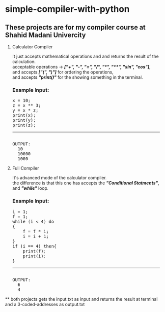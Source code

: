# simple-compiler-with-python
## These projects are for my compiler course at Shahid Madani Univercity

<ol>
  <li>Calculator Compiler</li>
  <dl>
    It just accepts mathematical operations and and returns the result of the calculation.<br>
    acceptable operations -> <i><b>["+", "-", "=", "/", "*", "**", "sin", "cos"]</b></i>,<br>
    and accepts <i><b>["(", ")"]</b></i> for ordering the operations,<br>
    and accepts <i><b>"print()"</b></i> for the showing something in the terminal.
    <h3>Example Input:</h3>
    <pre>
x = 10;
z = x ** 3;
y = x * z;
print(x);
print(y);
print(z);
<hr>
OUTPUT:
  10
  10000
  1000
</pre>
  </dl>
  <li>Full Compiler</li>
  <dl>
    It's advanced mode of the calculator compiler.<br>
    the difference is that this one has accepts the <i><b>"Conditional Statments"</b></i>, <br>
    and <i><b>"while"</b></i> loop.
    <h3>Example Input:</h3>
    <pre>
i = 1;
f = 1;
while (i < 4) do
{
    f = f * i;
    i = i + 1;
}
if (i == 4) then{
    print(f);      
    print(i);      
}
<hr>
OUTPUT:
  6
  4
</pre>
  </dl>
</ol>
<p>
  ** both projects gets the input.txt as input and returns the result at terminal and a 3-coded-addresses as output.txt 
</p>
